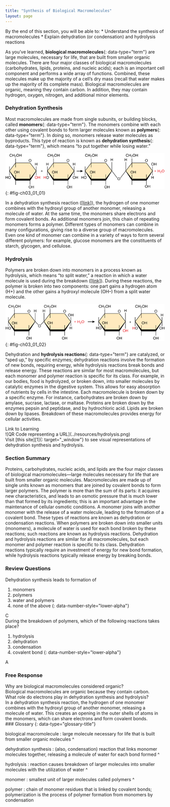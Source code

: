 ```yaml
---
title: "Synthesis of Biological Macromolecules"
layout: page
---
```



<div data-type="abstract" markdown="1">
By the end of this section, you will be able to:
* Understand the synthesis of macromolecules
* Explain dehydration (or condensation) and hydrolysis reactions

</div>

As you’ve learned, **biological macromolecules**{: data-type="term"} are large molecules, necessary for life, that are built from smaller organic molecules. There are four major classes of biological macromolecules (carbohydrates, lipids, proteins, and nucleic acids); each is an important cell component and performs a wide array of functions. Combined, these molecules make up the majority of a cell’s dry mass (recall that water makes up the majority of its complete mass). Biological macromolecules are organic, meaning they contain carbon. In addition, they may contain hydrogen, oxygen, nitrogen, and additional minor elements.

### Dehydration Synthesis

Most macromolecules are made from single subunits, or building blocks, called **monomers**{: data-type="term"}. The monomers combine with each other using covalent bonds to form larger molecules known as **polymers**{: data-type="term"}. In doing so, monomers release water molecules as byproducts. This type of reaction is known as **dehydration synthesis**{: data-type="term"}, which means “to put together while losing water.”

 ![Shown is the reaction of two glucose monomers to form maltose. When maltose is formed, a water molecules is released.](../resources/Figure_03_01_01.jpg "In the dehydration synthesis reaction depicted above, two molecules of glucose are linked together to form the disaccharide maltose. In the process, a water molecule is formed.&#10;"){: #fig-ch03_01_01}

In a dehydration synthesis reaction ([\[link\]](#fig-ch03_01_01)), the hydrogen of one monomer combines with the hydroxyl group of another monomer, releasing a molecule of water. At the same time, the monomers share electrons and form covalent bonds. As additional monomers join, this chain of repeating monomers forms a polymer. Different types of monomers can combine in many configurations, giving rise to a diverse group of macromolecules. Even one kind of monomer can combine in a variety of ways to form several different polymers: for example, glucose monomers are the constituents of starch, glycogen, and cellulose.

### Hydrolysis

Polymers are broken down into monomers in a process known as hydrolysis, which means “to split water,” a reaction in which a water molecule is used during the breakdown ([\[link\]](#fig-ch03_01_02)). During these reactions, the polymer is broken into two components: one part gains a hydrogen atom (H+) and the other gains a hydroxyl molecule (OH–) from a split water molecule.

 ![Shown is the breakdown of maltose to form two glucose monomers. Water is a reactant.](../resources/Figure_03_01_02.jpg "In the hydrolysis reaction shown here, the disaccharide maltose is broken down to form two glucose monomers with the addition of a water molecule. Note that this reaction is the reverse of the synthesis reaction shown in [link]."){: #fig-ch03_01_02}

Dehydration and **hydrolysis reactions**{: data-type="term"} are catalyzed, or “sped up,” by specific enzymes; dehydration reactions involve the formation of new bonds, requiring energy, while hydrolysis reactions break bonds and release energy. These reactions are similar for most macromolecules, but each monomer and polymer reaction is specific for its class. For example, in our bodies, food is hydrolyzed, or broken down, into smaller molecules by catalytic enzymes in the digestive system. This allows for easy absorption of nutrients by cells in the intestine. Each macromolecule is broken down by a specific enzyme. For instance, carbohydrates are broken down by amylase, sucrase, lactase, or maltase. Proteins are broken down by the enzymes pepsin and peptidase, and by hydrochloric acid. Lipids are broken down by lipases. Breakdown of these macromolecules provides energy for cellular activities.

<div data-type="note" data-has-label="true" class="interactive" data-label="" markdown="1">
<div data-type="title">
Link to Learning
</div>
<div data-type="media" data-alt="QR Code representing a URL">
![QR Code representing a URL](../resources/hydrolysis.png)
</div>
Visit [this site][1]{: target="_window"} to see visual representations of dehydration synthesis and hydrolysis.

</div>

### Section Summary

Proteins, carbohydrates, nucleic acids, and lipids are the four major classes of biological macromolecules—large molecules necessary for life that are built from smaller organic molecules. Macromolecules are made up of single units known as monomers that are joined by covalent bonds to form larger polymers. The polymer is more than the sum of its parts: it acquires new characteristics, and leads to an osmotic pressure that is much lower than that formed by its ingredients; this is an important advantage in the maintenance of cellular osmotic conditions. A monomer joins with another monomer with the release of a water molecule, leading to the formation of a covalent bond. These types of reactions are known as dehydration or condensation reactions. When polymers are broken down into smaller units (monomers), a molecule of water is used for each bond broken by these reactions; such reactions are known as hydrolysis reactions. Dehydration and hydrolysis reactions are similar for all macromolecules, but each monomer and polymer reaction is specific to its class. Dehydration reactions typically require an investment of energy for new bond formation, while hydrolysis reactions typically release energy by breaking bonds.

### Review Questions

<div data-type="exercise">
<div data-type="problem" markdown="1">
Dehydration synthesis leads to formation of

1.  monomers
2.  polymers
3.  water and polymers
4.  none of the above
{: data-number-style="lower-alpha"}

</div>
<div data-type="solution" markdown="1">
C

</div>
</div>

<div data-type="exercise">
<div data-type="problem" markdown="1">
During the breakdown of polymers, which of the following reactions takes place?

1.  hydrolysis
2.  dehydration
3.  condensation
4.  covalent bond
{: data-number-style="lower-alpha"}

</div>
<div data-type="solution" markdown="1">
A

</div>
</div>

### Free Response

<div data-type="exercise">
<div data-type="problem" markdown="1">
Why are biological macromolecules considered organic?

</div>
<div data-type="solution" markdown="1">
Biological macromolecules are organic because they contain carbon.

</div>
</div>

<div data-type="exercise">
<div data-type="problem" markdown="1">
What role do electrons play in dehydration synthesis and hydrolysis?

</div>
<div data-type="solution" markdown="1">
In a dehydration synthesis reaction, the hydrogen of one monomer combines with the hydroxyl group of another monomer, releasing a molecule of water. This creates an opening in the outer shells of atoms in the monomers, which can share electrons and form covalent bonds.

</div>
</div>

<div data-type="glossary" markdown="1">
### Glossary
{: data-type="glossary-title"}

biological macromolecule
: large molecule necessary for life that is built from smaller organic molecules
^

dehydration synthesis
: (also, condensation) reaction that links monomer molecules together, releasing a molecule of water for each bond formed
^

hydrolysis
: reaction causes breakdown of larger molecules into smaller molecules with the utilization of water
^

monomer
: smallest unit of larger molecules called polymers
^

polymer
: chain of monomer residues that is linked by covalent bonds; polymerization is the process of polymer formation from monomers by condensation

</div>



[1]: http://openstaxcollege.org/l/hydrolysis
